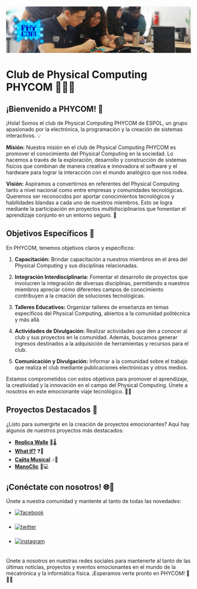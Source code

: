 ![Banner Phycom](src/Banner_Phycom.png)
# Club de Physical Computing PHYCOM 👨‍💻🤖

## ¡Bienvenido a PHYCOM! 🚀

¡Hola! Somos el club de Physical Computing PHYCOM de ESPOL, un grupo apasionado por la electrónica, la programación y la creación de sistemas interactivos. 💡

**Misión:** Nuestra misión en el club de Physical Computing PHYCOM es promover el conocimiento del Physical Computing en la sociedad. Lo hacemos a través de la exploración, desarrollo y construcción de sistemas físicos que combinan de manera creativa e innovadora el software y el hardware para lograr la interacción con el mundo analógico que nos rodea.

**Visión:** Aspiramos a convertirnos en referentes del Physical Computing tanto a nivel nacional como entre empresas y comunidades tecnológicas. Queremos ser reconocidos por aportar conocimientos tecnológicos y habilidades blandas a cada uno de nuestros miembros. Esto se logra mediante la participación en proyectos multidisciplinarios que fomentan el aprendizaje conjunto en un entorno seguro. 🔮

## Objetivos Específicos 🎯

En PHYCOM, tenemos objetivos claros y específicos:

1. **Capacitación:** Brindar capacitación a nuestros miembros en el área del Physical Computing y sus disciplinas relacionadas.

2. **Integración Interdisciplinaria:** Fomentar el desarrollo de proyectos que involucren la integración de diversas disciplinas, permitiendo a nuestros miembros apreciar cómo diferentes campos de conocimiento contribuyen a la creación de soluciones tecnológicas.

3. **Talleres Educativos:** Organizar talleres de enseñanza en temas específicos del Physical Computing, abiertos a la comunidad politécnica y más allá.

4. **Actividades de Divulgación:** Realizar actividades que den a conocer al club y sus proyectos en la comunidad. Además, buscamos generar ingresos destinados a la adquisición de herramientas y recursos para el club.

5. **Comunicación y Divulgación:** Informar a la comunidad sobre el trabajo que realiza el club mediante publicaciones electrónicas y otros medios.

Estamos comprometidos con estos objetivos para promover el aprendizaje, la creatividad y la innovación en el campo del Physical Computing. Únete a nosotros en este emocionante viaje tecnológico. 🤖💡

## Proyectos Destacados 🚀

¿Listo para sumergirte en la creación de proyectos emocionantes? Aquí hay algunos de nuestros proyectos más destacados:

- [**Replica Walle**](https://github.com/PhycomEspol/Replica_Wall-e) 🌿🌡️
- [**What If?**](https://github.com/PhycomEspol/What-If) ❓️🤔
- [**Cajita Musical**](https://github.com/PhycomEspol/Cajita-Musical) 🎶🎹
- [**ManoClic**](https://github.com/PhycomEspol/ClicManos) 👀💻

## ¡Conéctate con nosotros! 🌐🤝

Únete a nuestra comunidad y mantente al tanto de todas las novedades:

<div align='left'>

<ul>

<li>
<a href="https://www.facebook.com/phycomespol" target="_blank">
<img src="https://img.shields.io/badge/Facebook-%23FF5733.svg?color=1877F2&style=for-the-badge&logo=facebook&logoColor=white" alt=facebook style="margin-bottom: 5px;"/>
</a>
</li>

<br>

<li>
<a href="https://twitter.com/PHYCOM_ESPOL" target="_blank">
<img src="https://img.shields.io/badge/Twitter-%231DA1F2.svg?color=1DA1F2&style=for-the-badge&logo=twitter&logoColor=white" alt=twitter style="margin-bottom: 5px;"/>
</a>
</li>

<br>

<li>
<a href="https://www.instagram.com/phycom.espol/" target="_blank">
<img src="https://img.shields.io/badge/Instagram-%23E4405F.svg?color=E4405F&style=for-the-badge&logo=instagram&logoColor=white" alt=instagram style="margin-bottom: 5px;"/>
</a>
</li>

<br>

</ul>
</div>

Únete a nosotros en nuestras redes sociales para mantenerte al tanto de las últimas noticias, proyectos y eventos emocionantes en el mundo de la mecatrónica y la informática física. ¡Esperamos verte pronto en PHYCOM! 🤝🤖🔌
